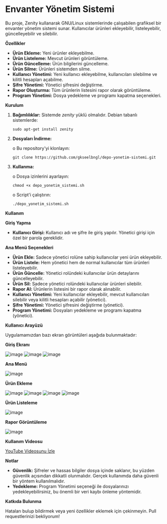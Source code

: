 # Envanter Yönetim Sistemi
Bu proje, Zenity kullanarak GNU/Linux sistemlerinde çalışabilen grafiksel bir envanter yönetim sistemi sunar. Kullanıcılar ürünleri ekleyebilir, listeleyebilir, güncelleyebilir ve silebilir. 

**Özellikler**

* **Ürün Ekleme:** Yeni ürünler ekleyebilme.
* **Ürün Listeleme:** Mevcut ürünleri görüntüleme.
* **Ürün Güncelleme:** Ürün bilgilerini güncelleme.
* **Ürün Silme:** Ürünleri sistemden silme.
* **Kullanıcı Yönetimi:** Yeni kullanıcı ekleyebilme, kullanıcıları silebilme ve kilitli hesapları açabilme.
* **Şifre Yönetimi:** Yönetici şifresini değiştirme.
* **Rapor Oluşturma:** Tüm ürünlerin listesini rapor olarak görüntüleme.
* **Program Yönetimi:** Dosya yedekleme ve programı kapatma seçenekleri.

**Kurulum**
   1. **Bağımlılıklar:** Sistemde *zenity* yüklü olmalıdır. Debian tabanlı sistemlerde:

          sudo apt-get install zenity
      
   2. **Dosyaları İndirme:**
   
      o Bu repository'yi klonlayın:
   
          git clone https://github.com/gkseelbngl/depo-yonetim-sistemi.git
      
   3. **Kullanma:**

      o Dosya izinlerini ayarlayın:

          chmod +x depo_yonetim_sistemi.sh
   
      o Script'i çalıştırın:

          ./depo_yonetim_sistemi.sh


**Kullanım**

   **Giriş Yapma**
   
   * **Kullanıcı Girişi:** Kullanıcı adı ve şifre ile giriş yapılır. Yönetici girişi için özel bir parola gereklidir.

   **Ana Menü Seçenekleri**

   * **Ürün Ekle:** Sadece yönetici rolüne sahip kullanıcılar yeni ürün ekleyebilir.
   * **Ürün Listele:** Hem yönetici hem de normal kullanıcılar tüm ürünleri listeleyebilir.
   * **Ürün Güncelle:** Yönetici rolündeki kullanıcılar ürün detaylarını güncelleyebilir.
   * **Ürün Sil:** Sadece yönetici rolündeki kullanıcılar ürünleri silebilir.
   * **Rapor Al:** Ürünlerin listesini bir rapor olarak alınabilir.
   * **Kullanıcı Yönetimi:** Yeni kullanıcılar ekleyebilir, mevcut kullanıcıları silebilir veya kilitli hesapları açabilir (yönetici).
   * **Şifre Yönetimi:** Yönetici şifresini değiştirme (yönetici).
   * **Program Yönetimi:** Dosyaları yedekleme ve programı kapatma (yönetici).

**Kullanıcı Arayüzü**

Uygulamamızdan bazı ekran görüntüleri aşağıda bulunmaktadır:

   **Giriş Ekranı**

   ![image](https://github.com/user-attachments/assets/c34e420b-9794-4b16-a330-be023f5133b0)   ![image](https://github.com/user-attachments/assets/e1584312-f594-4168-8df5-9d0863a02920)   ![image](https://github.com/user-attachments/assets/d3b74ed1-2897-437d-a4f1-edc9fa84aac9)





   **Ana Menü**

   ![image](https://github.com/user-attachments/assets/95403533-a6c0-4b42-9cb2-07549ef067a3)


   **Ürün Ekleme**

   ![image](https://github.com/user-attachments/assets/1aa25fdb-d295-42fb-9664-66f3f007a2cc)   ![image](https://github.com/user-attachments/assets/445decec-120c-427f-92d1-f69d90129ee0)   ![image](https://github.com/user-attachments/assets/836e4ebc-177c-453f-a453-e9bb807ebb2c)   ![image](https://github.com/user-attachments/assets/4bd75794-d70f-4548-8750-2629dade082e)




   **Ürün Listeleme**

   ![image](https://github.com/user-attachments/assets/81d23183-f8c1-4319-8557-fa4b2ae7ff6e)


   **Rapor Görüntüleme**

   ![image](https://github.com/user-attachments/assets/a1be0631-bb22-4e29-8bf9-756f72796a15)



**Kullanım Videosu**

[YouTube Videosunu İzle](https://youtu.be/fndhLUfV8pM)

**Notlar**

   * **Güvenlik:** Şifreler ve hassas bilgiler dosya içinde saklanır, bu yüzden güvenlik açısından dikkatli olunmalıdır. Gerçek kullanımda daha güvenli bir yöntem kullanılmalıdır.
   * **Yedekleme:** Program Yönetimi seçeneği ile dosyalarınızı yedekleyebilirsiniz, bu önemli bir veri kaybı önleme yöntemidir.


**Katkıda Bulunma**

Hataları bulup bildirmek veya yeni özellikler eklemek için çekinmeyin. Pull requestlerinizi bekliyorum!
